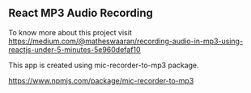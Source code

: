 ## React MP3 Audio Recording

To know more about this project visit https://medium.com/@matheswaaran/recording-audio-in-mp3-using-reactjs-under-5-minutes-5e960defaf10

This app is created using mic-recorder-to-mp3 package.

https://www.npmjs.com/package/mic-recorder-to-mp3
